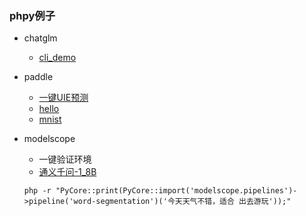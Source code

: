 ### phpy例子

- chatglm
  - [cli_demo](https://github.com/he426100/phpy-examples/blob/main/chatglm/cli_demo.php)

- paddle
  - [一键UIE预测](https://github.com/he426100/phpy-examples/blob/main/paddlenlp/test.php)
  - [hello](https://github.com/he426100/phpy-examples/blob/main/paddlenlp/hello.php)
  - [mnist](https://github.com/he426100/phpy-examples/blob/main/paddlenlp/mnist.php)

- modelscope
  - 一键验证环境
  - [通义千问-1_8B](https://github.com/he426100/phpy-examples/blob/main/modelscope/qwen-1.8b.php)
  ```
  php -r "PyCore::print(PyCore::import('modelscope.pipelines')->pipeline('word-segmentation')('今天天气不错，适合 出去游玩'));"
  ```

